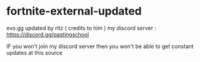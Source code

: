 # fortnite-external-updated
evo.gg updated by ritz ( credits to him ) 
my discord server : https://discord.gg/pastingschool

IF you won't join my discord server then you won't be able to get constant updates at this source
